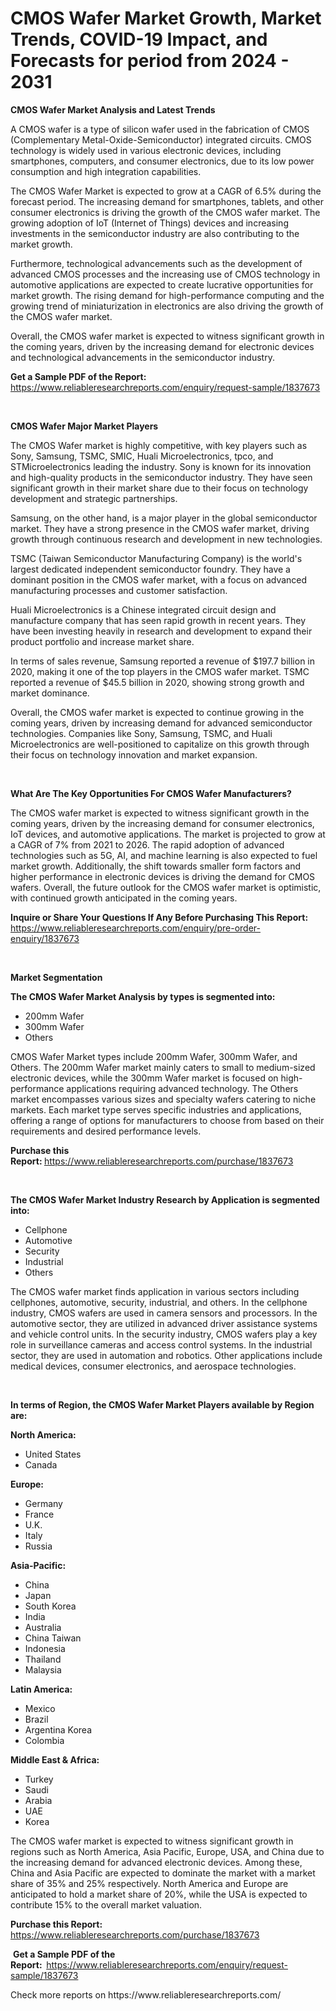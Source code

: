 <p><h1>CMOS Wafer Market Growth, Market Trends, COVID-19 Impact, and Forecasts for period from 2024 - 2031</h1></p><p><strong>CMOS Wafer Market Analysis and Latest Trends</strong></p>
<p><p>A CMOS wafer is a type of silicon wafer used in the fabrication of CMOS (Complementary Metal-Oxide-Semiconductor) integrated circuits. CMOS technology is widely used in various electronic devices, including smartphones, computers, and consumer electronics, due to its low power consumption and high integration capabilities.</p><p>The CMOS Wafer Market is expected to grow at a CAGR of 6.5% during the forecast period. The increasing demand for smartphones, tablets, and other consumer electronics is driving the growth of the CMOS wafer market. The growing adoption of IoT (Internet of Things) devices and increasing investments in the semiconductor industry are also contributing to the market growth.</p><p>Furthermore, technological advancements such as the development of advanced CMOS processes and the increasing use of CMOS technology in automotive applications are expected to create lucrative opportunities for market growth. The rising demand for high-performance computing and the growing trend of miniaturization in electronics are also driving the growth of the CMOS wafer market.</p><p>Overall, the CMOS wafer market is expected to witness significant growth in the coming years, driven by the increasing demand for electronic devices and technological advancements in the semiconductor industry.</p></p>
<p><strong>Get a Sample PDF of the Report:&nbsp;</strong> <a href="https://www.reliableresearchreports.com/enquiry/request-sample/1837673">https://www.reliableresearchreports.com/enquiry/request-sample/1837673</a></p>
<p>&nbsp;</p>
<p><strong>CMOS Wafer Major Market Players</strong></p>
<p><p>The CMOS Wafer market is highly competitive, with key players such as Sony, Samsung, TSMC, SMIC, Huali Microelectronics, tpco, and STMicroelectronics leading the industry. Sony is known for its innovation and high-quality products in the semiconductor industry. They have seen significant growth in their market share due to their focus on technology development and strategic partnerships.</p><p>Samsung, on the other hand, is a major player in the global semiconductor market. They have a strong presence in the CMOS wafer market, driving growth through continuous research and development in new technologies.</p><p>TSMC (Taiwan Semiconductor Manufacturing Company) is the world's largest dedicated independent semiconductor foundry. They have a dominant position in the CMOS wafer market, with a focus on advanced manufacturing processes and customer satisfaction.</p><p>Huali Microelectronics is a Chinese integrated circuit design and manufacture company that has seen rapid growth in recent years. They have been investing heavily in research and development to expand their product portfolio and increase market share.</p><p>In terms of sales revenue, Samsung reported a revenue of $197.7 billion in 2020, making it one of the top players in the CMOS wafer market. TSMC reported a revenue of $45.5 billion in 2020, showing strong growth and market dominance.</p><p>Overall, the CMOS wafer market is expected to continue growing in the coming years, driven by increasing demand for advanced semiconductor technologies. Companies like Sony, Samsung, TSMC, and Huali Microelectronics are well-positioned to capitalize on this growth through their focus on technology innovation and market expansion.</p></p>
<p>&nbsp;</p>
<p><strong>What Are The Key Opportunities For CMOS Wafer Manufacturers?</strong></p>
<p><p>The CMOS wafer market is expected to witness significant growth in the coming years, driven by the increasing demand for consumer electronics, IoT devices, and automotive applications. The market is projected to grow at a CAGR of 7% from 2021 to 2026. The rapid adoption of advanced technologies such as 5G, AI, and machine learning is also expected to fuel market growth. Additionally, the shift towards smaller form factors and higher performance in electronic devices is driving the demand for CMOS wafers. Overall, the future outlook for the CMOS wafer market is optimistic, with continued growth anticipated in the coming years.</p></p>
<p><strong>Inquire or Share Your Questions If Any Before Purchasing This Report:</strong> <a href="https://www.reliableresearchreports.com/enquiry/pre-order-enquiry/1837673">https://www.reliableresearchreports.com/enquiry/pre-order-enquiry/1837673</a></p>
<p>&nbsp;</p>
<p><strong>Market Segmentation</strong></p>
<p><strong>The CMOS Wafer Market Analysis by types is segmented into:</strong></p>
<p><ul><li>200mm Wafer</li><li>300mm Wafer</li><li>Others</li></ul></p>
<p><p>CMOS Wafer Market types include 200mm Wafer, 300mm Wafer, and Others. The 200mm Wafer market mainly caters to small to medium-sized electronic devices, while the 300mm Wafer market is focused on high-performance applications requiring advanced technology. The Others market encompasses various sizes and specialty wafers catering to niche markets. Each market type serves specific industries and applications, offering a range of options for manufacturers to choose from based on their requirements and desired performance levels.</p></p>
<p><strong>Purchase this Report:&nbsp;</strong><a href="https://www.reliableresearchreports.com/purchase/1837673">https://www.reliableresearchreports.com/purchase/1837673</a></p>
<p>&nbsp;</p>
<p><strong>The CMOS Wafer Market Industry Research by Application is segmented into:</strong></p>
<p><ul><li>Cellphone</li><li>Automotive</li><li>Security</li><li>Industrial</li><li>Others</li></ul></p>
<p><p>The CMOS wafer market finds application in various sectors including cellphones, automotive, security, industrial, and others. In the cellphone industry, CMOS wafers are used in camera sensors and processors. In the automotive sector, they are utilized in advanced driver assistance systems and vehicle control units. In the security industry, CMOS wafers play a key role in surveillance cameras and access control systems. In the industrial sector, they are used in automation and robotics. Other applications include medical devices, consumer electronics, and aerospace technologies.</p></p>
<p>&nbsp;</p>
<p><strong>In terms of Region, the CMOS Wafer Market Players available by Region are:</strong></p>
<p>
    <p> <strong> North America: </strong>
        <ul>
            <li>United States</li>
            <li>Canada</li>
        </ul>
        </p> 
    <p> <strong> Europe: </strong>
        <ul>
            <li>Germany</li>
            <li>France</li>
            <li>U.K.</li>
            <li>Italy</li>
            <li>Russia</li>
        </ul>
        </p> 
    <p> <strong> Asia-Pacific: </strong>
        <ul>
            <li>China</li>
            <li>Japan</li>
            <li>South Korea</li>
            <li>India</li>
            <li>Australia</li>
            <li>China Taiwan</li>
            <li>Indonesia</li>
            <li>Thailand</li>
            <li>Malaysia</li>
        </ul>
        </p> 
    <p> <strong> Latin America: </strong>
        <ul>
            <li>Mexico</li>
            <li>Brazil</li>
            <li>Argentina Korea</li>
            <li>Colombia</li>
        </ul>
        </p> 
    <p> <strong> Middle East & Africa: </strong>
        <ul>
            <li>Turkey</li>
            <li>Saudi</li>
            <li>Arabia</li>
            <li>UAE</li>
            <li>Korea</li>
        </ul>
    </p>
    </p>
<p><p>The CMOS wafer market is expected to witness significant growth in regions such as North America, Asia Pacific, Europe, USA, and China due to the increasing demand for advanced electronic devices. Among these, China and Asia Pacific are expected to dominate the market with a market share of 35% and 25% respectively. North America and Europe are anticipated to hold a market share of 20%, while the USA is expected to contribute 15% to the overall market valuation.</p></p>
<p><strong>Purchase this Report: </strong><a href="https://www.reliableresearchreports.com/purchase/1837673">https://www.reliableresearchreports.com/purchase/1837673</a></p>
<p>&nbsp;<strong>Get a Sample PDF of the Report:&nbsp;&nbsp;</strong><a href="https://www.reliableresearchreports.com/enquiry/request-sample/1837673">https://www.reliableresearchreports.com/enquiry/request-sample/1837673</a></p>
<p><strong></strong></p>
<p>Check more reports on https://www.reliableresearchreports.com/</p>